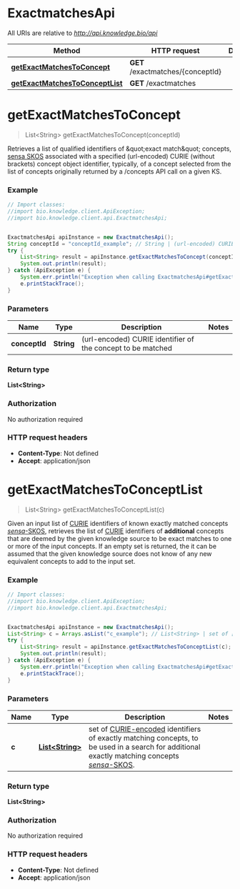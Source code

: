 # ExactmatchesApi

All URIs are relative to *http://api.knowledge.bio/api*

Method | HTTP request | Description
------------- | ------------- | -------------
[**getExactMatchesToConcept**](ExactmatchesApi.md#getExactMatchesToConcept) | **GET** /exactmatches/{conceptId} | 
[**getExactMatchesToConceptList**](ExactmatchesApi.md#getExactMatchesToConceptList) | **GET** /exactmatches | 


<a name="getExactMatchesToConcept"></a>
# **getExactMatchesToConcept**
> List&lt;String&gt; getExactMatchesToConcept(conceptId)



Retrieves a list of qualified identifiers of \&quot;exact match\&quot; concepts, [sensa SKOS](http://www.w3.org/2004/02/skos/core#exactMatch) associated with a specified (url-encoded) CURIE (without brackets) concept object identifier,  typically, of a concept selected from the list of concepts originally returned by a /concepts API call on a given KS.  

### Example
```java
// Import classes:
//import bio.knowledge.client.ApiException;
//import bio.knowledge.client.api.ExactmatchesApi;


ExactmatchesApi apiInstance = new ExactmatchesApi();
String conceptId = "conceptId_example"; // String | (url-encoded) CURIE identifier of the concept to be matched
try {
    List<String> result = apiInstance.getExactMatchesToConcept(conceptId);
    System.out.println(result);
} catch (ApiException e) {
    System.err.println("Exception when calling ExactmatchesApi#getExactMatchesToConcept");
    e.printStackTrace();
}
```

### Parameters

Name | Type | Description  | Notes
------------- | ------------- | ------------- | -------------
 **conceptId** | **String**| (url-encoded) CURIE identifier of the concept to be matched |

### Return type

**List&lt;String&gt;**

### Authorization

No authorization required

### HTTP request headers

 - **Content-Type**: Not defined
 - **Accept**: application/json

<a name="getExactMatchesToConceptList"></a>
# **getExactMatchesToConceptList**
> List&lt;String&gt; getExactMatchesToConceptList(c)



Given an input list of [CURIE](https://www.w3.org/TR/curie/) identifiers of known exactly matched concepts [*sensa*-SKOS](http://www.w3.org/2004/02/skos/core#exactMatch), retrieves the list of [CURIE](https://www.w3.org/TR/curie/) identifiers of **additional** concepts that are deemed by the given knowledge source to be exact matches to one or more of the input concepts.  If an empty set is returned, the it can be assumed that the given knowledge source does not know of any new equivalent concepts to add to the input set. 

### Example
```java
// Import classes:
//import bio.knowledge.client.ApiException;
//import bio.knowledge.client.api.ExactmatchesApi;


ExactmatchesApi apiInstance = new ExactmatchesApi();
List<String> c = Arrays.asList("c_example"); // List<String> | set of [CURIE-encoded](https://www.w3.org/TR/curie/) identifiers of exactly matching concepts, to be used in a search for additional exactly matching concepts [*sensa*-SKOS](http://www.w3.org/2004/02/skos/core#exactMatch). 
try {
    List<String> result = apiInstance.getExactMatchesToConceptList(c);
    System.out.println(result);
} catch (ApiException e) {
    System.err.println("Exception when calling ExactmatchesApi#getExactMatchesToConceptList");
    e.printStackTrace();
}
```

### Parameters

Name | Type | Description  | Notes
------------- | ------------- | ------------- | -------------
 **c** | [**List&lt;String&gt;**](String.md)| set of [CURIE-encoded](https://www.w3.org/TR/curie/) identifiers of exactly matching concepts, to be used in a search for additional exactly matching concepts [*sensa*-SKOS](http://www.w3.org/2004/02/skos/core#exactMatch).  |

### Return type

**List&lt;String&gt;**

### Authorization

No authorization required

### HTTP request headers

 - **Content-Type**: Not defined
 - **Accept**: application/json

